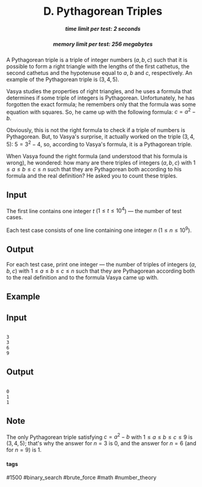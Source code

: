 <h1 style='text-align: center;'> D. Pythagorean Triples</h1>

<h5 style='text-align: center;'>time limit per test: 2 seconds</h5>
<h5 style='text-align: center;'>memory limit per test: 256 megabytes</h5>

A Pythagorean triple is a triple of integer numbers $(a, b, c)$ such that it is possible to form a right triangle with the lengths of the first cathetus, the second cathetus and the hypotenuse equal to $a$, $b$ and $c$, respectively. An example of the Pythagorean triple is $(3, 4, 5)$.

Vasya studies the properties of right triangles, and he uses a formula that determines if some triple of integers is Pythagorean. Unfortunately, he has forgotten the exact formula; he remembers only that the formula was some equation with squares. So, he came up with the following formula: $c = a^2 - b$.

Obviously, this is not the right formula to check if a triple of numbers is Pythagorean. But, to Vasya's surprise, it actually worked on the triple $(3, 4, 5)$: $5 = 3^2 - 4$, so, according to Vasya's formula, it is a Pythagorean triple.

When Vasya found the right formula (and understood that his formula is wrong), he wondered: how many are there triples of integers $(a, b, c)$ with $1 \le a \le b \le c \le n$ such that they are Pythagorean both according to his formula and the real definition? He asked you to count these triples.

## Input

The first line contains one integer $t$ ($1 \le t \le 10^4$) — the number of test cases.

Each test case consists of one line containing one integer $n$ ($1 \le n \le 10^9$).

## Output

For each test case, print one integer — the number of triples of integers $(a, b, c)$ with $1 \le a \le b \le c \le n$ such that they are Pythagorean according both to the real definition and to the formula Vasya came up with.

## Example

## Input


```

3
3
6
9

```
## Output


```

0
1
1

```
## Note

The only Pythagorean triple satisfying $c = a^2 - b$ with $1 \le a \le b \le c \le 9$ is $(3, 4, 5)$; that's why the answer for $n = 3$ is $0$, and the answer for $n = 6$ (and for $n = 9$) is $1$.



#### tags 

#1500 #binary_search #brute_force #math #number_theory 